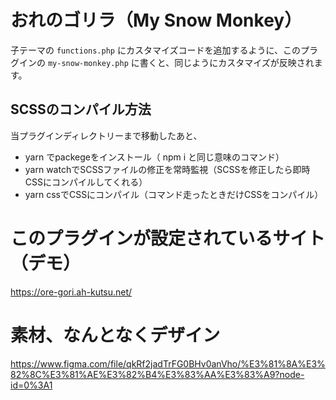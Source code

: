 # おれのゴリラ（My Snow Monkey）

子テーマの `functions.php` にカスタマイズコードを追加するように、このプラグインの `my-snow-monkey.php` に書くと、同じようにカスタマイズが反映されます。

## SCSSのコンパイル方法
当プラグインディレクトリーまで移動したあと、
- yarn でpackegeをインストール（ npm i と同じ意味のコマンド）
- yarn watchでSCSSファイルの修正を常時監視（SCSSを修正したら即時CSSにコンパイルしてくれる）
- yarn cssでCSSにコンパイル（コマンド走ったときだけCSSをコンパイル）

# このプラグインが設定されているサイト（デモ）
https://ore-gori.ah-kutsu.net/

# 素材、なんとなくデザイン
https://www.figma.com/file/qkRf2jadTrFG0BHv0anVho/%E3%81%8A%E3%82%8C%E3%81%AE%E3%82%B4%E3%83%AA%E3%83%A9?node-id=0%3A1
